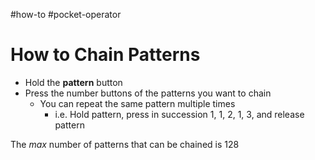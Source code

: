 #how-to #pocket-operator 

# How to Chain Patterns
- Hold the **pattern** button
- Press the number buttons of the patterns you want to chain
  - You can repeat the same pattern multiple times
    - i.e. Hold pattern, press in succession 1, 1, 2, 1, 3, and release pattern
    
The *max* number of patterns that can be chained is 128